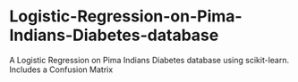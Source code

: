 # Logistic-Regression-on-Pima-Indians-Diabetes-database
A Logistic Regression on Pima Indians Diabetes database using scikit-learn. Includes a Confusion Matrix
